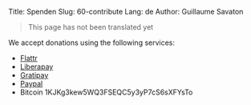 Title: Spenden
Slug: 60-contribute
Lang: de
Author: Guillaume Savaton

> This page has not been translated yet

We accept donations using the following services:

* [Flattr](https://flattr.com/submit/auto?fid=4lz3lv&url=http://sozi.baierouge.fr/)
* [Liberapay](https://liberapay.com/senshu/donate)
* [Gratipay](https://gratipay.com/Sozi/)
* [Paypal](https://www.paypal.me/guillaumesavaton)
* Bitcoin 1KJKg3kew5WQ3FSEQC5y3yP7cS6sXFYsTo
